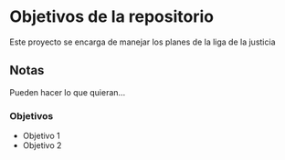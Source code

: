 # Objetivos de la repositorio

Este proyecto se encarga de manejar los planes de la liga de la justicia


## Notas
Pueden hacer lo que quieran...

### Objetivos
* Objetivo 1
* Objetivo 2
